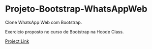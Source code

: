 # Projeto-Bootstrap-WhatsAppWeb
Clone WhatsApp Web com Bootstrap.

Exercicio proposto no curso de Bootstrap na Hcode Class.

[Project Link](https://robsondpreuss.github.io/Projeto-Bootstrap-WhatsAppWeb/)
